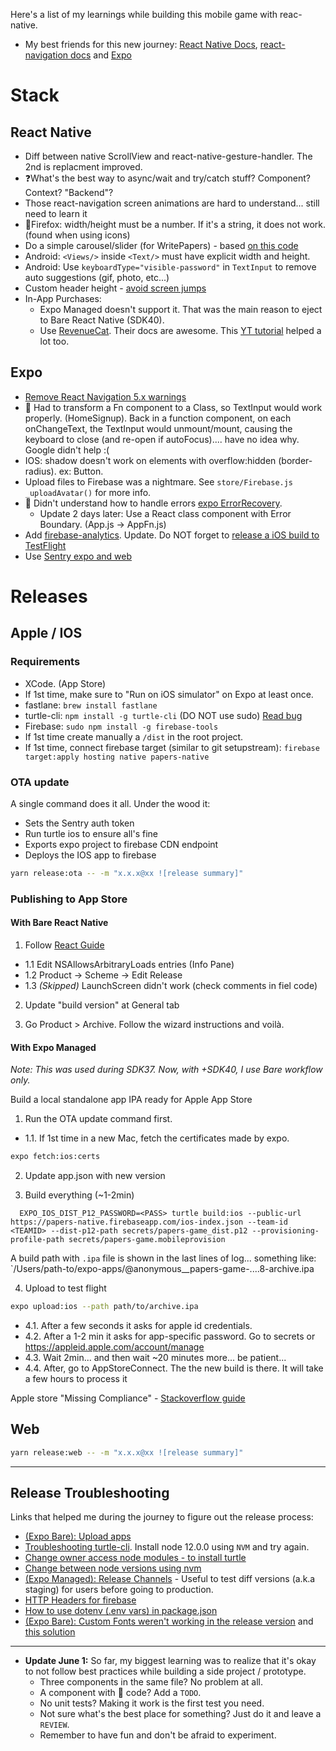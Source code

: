 Here's a list of my learnings while building this mobile game with reac-native.

- My best friends for this new journey: [React Native Docs](https://reactnative.dev/docs), [react-navigation docs](https://reactnavigation.org/) and [Expo](https://docs.expo.io/versions/latest/)

# Stack

## React Native

- Diff between native ScrollView and react-native-gesture-handler. The 2nd is replacment improved.
- ❓What's the best way to async/wait and try/catch stuff? Component? Context? "Backend"?
- Those react-navigation screen animations are hard to understand... still need to learn it
- 🐛Firefox: width/height must be a number. If it's a string, it does not work. (found when using icons)
- Do a simple carousel/slider (for WritePapers) - based [on this code](https://github.com/catalinmiron/react-native-aiaiai-carousel-animation)
- Android: `<Views/>` inside `<Text/>` must have explicit width and height.
- Android: Use `keyboardType="visible-password"` in `TextInput` to remove auto suggestions (gif, photo, etc...)
- Custom header height - [avoid screen jumps](https://github.com/react-navigation/react-navigation/issues/5936)
- In-App Purchases:
  - Expo Managed doesn't support it. That was the main reason to eject to Bare React Native (SDK40).
  - Use [RevenueCat](revenuecat.com). Their docs are awesome. This [YT tutorial](https://www.youtube.com/watch?v=l_Cm906w640&ab_channel=CodeWithChris) helped a lot too.

## Expo

- [Remove React Navigation 5.x warnings](https://stackoverflow.com/questions/60212460/how-to-remove-reach-navigation-5-x-warnings)
- 🐛 Had to transform a Fn component to a Class, so TextInput would work properly. (HomeSignup). Back in a function component, on each onChangeText, the TextInput would unmount/mount, causing the keyboard to close (and re-open if autoFocus).... have no idea why. Google didn't help :(
- IOS: shadow doesn't work on elements with overflow:hidden (border-radius). ex: Button.
- Upload files to Firebase was a nightmare. See `store/Firebase.js _uploadAvatar()` for more info.
- 📝 Didn't understand how to handle errors [expo ErrorRecovery](https://docs.expo.io/versions/v37.0.0/sdk/error-recovery/).
  - Update 2 days later: Use a React class component with Error Boundary. (App.js -> AppFn.js)
- Add [firebase-analytics](https://docs.expo.io/versions/latest/sdk/firebase-analytics/). Update. Do NOT forget to [release a iOS build to TestFlight](https://github.com/expo/expo/issues/8277)
- Use [Sentry expo and web](https://github.com/expo/sentry-expo/issues/77#issuecomment-646099545)

# Releases

## Apple / IOS

### Requirements

- XCode. (App Store)
- If 1st time, make sure to "Run on iOS simulator" on Expo at least once.
- fastlane: `brew install fastlane`
- turtle-cli: `npm install -g turtle-cli` (DO NOT use sudo) [Read bug](https://github.com/expo/turtle/issues/247)
- Firebase: `sudo npm install -g firebase-tools`
- If 1st time create manually a `/dist` in the root project.
- If 1st time, connect firebase target (similar to git setupstream): `firebase target:apply hosting native papers-native`

### OTA update

A single command does it all. Under the wood it:

- Sets the Sentry auth token
- Run turtle ios to ensure all's fine
- Exports expo project to firebase CDN endpoint
- Deploys the IOS app to firebase

```bash
yarn release:ota -- -m "x.x.x@xx ![release summary]"
```

### Publishing to App Store

#### With Bare React Native

1. Follow [React Guide](https://reactnative.dev/docs/next/publishing-to-app-store)

- 1.1 Edit NSAllowsArbitraryLoads entries (Info Pane)
- 1.2 Product -> Scheme -> Edit Release
- 1.3 _(Skipped)_ LaunchScreen didn't work (check comments in fiel code)

2. Update "build version" at General tab

3. Go Product > Archive. Follow the wizard instructions and voilà.

#### With Expo Managed

_Note: This was used during SDK37. Now, with +SDK40, I use Bare workflow only._

Build a local standalone app IPA ready for Apple App Store

1. Run the OTA update command first.

- 1.1. If 1st time in a new Mac, fetch the certificates made by expo.

```bash
expo fetch:ios:certs
```

2. Update app.json with new version

3. Build everything (~1-2min)

```
  EXPO_IOS_DIST_P12_PASSWORD=<PASS> turtle build:ios --public-url https://papers-native.firebaseapp.com/ios-index.json --team-id <TEAMID> --dist-p12-path secrets/papers-game_dist.p12 --provisioning-profile-path secrets/papers-game.mobileprovision
```

A build path with `.ipa` file is shown in the last lines of log... something like: `/Users/path-to/expo-apps/@anonymous\_\_papers-game-....8-archive.ipa

4. Upload to test flight

```bash
expo upload:ios --path path/to/archive.ipa
```

- 4.1. After a few seconds it asks for apple id credentials.
- 4.2. After a 1-2 min it asks for app-specific password. Go to secrets or https://appleid.apple.com/account/manage
- 4.3. Wait 2min... and then wait ~20 minutes more... be patient...
- 4.4. After, go to AppStoreConnect. The the new build is there. It will take a few hours to process it

Apple store "Missing Compliance" - [Stackoverflow guide](https://stackoverflow.com/questions/63613197/app-store-help-answering-missing-compliance-using-expo-firebase/63613422#63613422)

## Web

```bash
yarn release:web -- -m "x.x.x@xx ![release summary]"
```

---

## Release Troubleshooting

Links that helped me during the journey to figure out the release process:

- [(Expo Bare): Upload apps](https://docs.expo.io/distribution/uploading-apps/#2-start-the-upload)
- [Troubleshooting turtle-cli](https://github.com/expo/turtle/issues/179). Install node 12.0.0 using `NVM` and try again.
- [Change owner access node modules - to install turtle](https://stackoverflow.com/questions/48910876/error-eacces-permission-denied-access-usr-local-lib-node-modules-react)
- [Change between node versions using nvm](https://stackoverflow.com/questions/47763783/cant-uninstall-global-npm-packages-after-installing-nvm)
- [(Expo Managed): Release Channels](https://docs.expo.io/distribution/release-channels/) - Useful to test diff versions (a.k.a staging) for users before going to production.
- [HTTP Headers for firebase](https://github.com/expo/expo/issues/4069)
- [How to use dotenv (.env vars) in package.json](https://medium.com/@arrayknight/how-to-use-env-variables-in-package-json-509b9b663867)
- [(Expo Bare): Custom Fonts weren't working in the release version](https://dev.to/kennymark/using-custom-fonts-in-react-native-21j7) and [this solution](https://github.com/oblador/react-native-vector-icons/issues/1074#issuecomment-534053163)

---

- **Update June 1:**
  So far, my biggest learning was to realize that it's okay to not follow best practices while building a side project / prototype.
  - Three components in the same file? No problem at all.
  - A component with 🍝 code? Add a `TODO`.
  - No unit tests? Making it work is the first test you need.
  - Not sure what's the best place for something? Just do it and leave a `REVIEW`.
  - Remember to have fun and don't be afraid to experiment.

```

```

